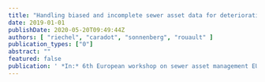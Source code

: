 ```yaml
---
title: "Handling biased and incomplete sewer asset data for deterioration modelling"
date: 2019-01-01
publishDate: 2020-05-20T09:49:44Z
authors: [ "riechel", "caradot", "sonnenberg", "rouault" ]
publication_types: ["0"]
abstract: ""
featured: false
publication: ' *In:* 6th European workshop on sewer asset management EURO-SAM. Delft, Netherlands. 18-19 June 2019'
---
```


